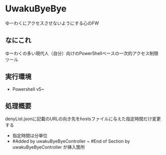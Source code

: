 # UwakuByeBye
ゆーわくにアクセスさせないようにする心のFW

## なにこれ
ゆーわくの多い現代人（自分）向けのPowerShellベースの一次的アクセス制限ツール

## 実行環境
- Powershell v5~

## 処理概要
denyList.jsonに記載のURLの向き先をhostsファイルに与えた指定時間だけ変更する

- 指定時間は分単位
- #Added by uwakuByeByeController ~ #End of Section by uwakuByeByeController が挿入箇所

